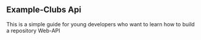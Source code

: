 ## Example-Clubs Api
This is a simple guide for young developers who want to learn how to build a repository Web-API
